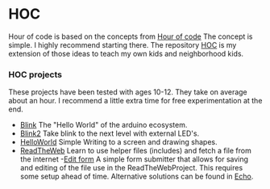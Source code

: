 # HOC 
Hour of code is based on the concepts from [Hour of code](https://hourofcode.com/us">)
    The concept is simple. I highly recommend starting there. 
    The repository [HOC](https://github.com/dougnutz/hoc) is my extension of those ideas to teach my own kids and neighborhood kids.
### HOC projects
These projects have been tested with ages 10-12. They take on average about an hour. I recommend a little extra time for free experimentation at the end. 
- [Blink](https://github.com/dougnutz/hoc/tree/master/Blink) The "Hello World" of the arduino ecosystem.
- [Blink2](https://github.com/dougnutz/hoc/tree/master/Blink2) Take blink to the next level with external LED's.
- [HelloWorld](https://github.com/dougnutz/hoc/tree/master/HelloWorld) Simple Writing to a screen and drawing shapes.
- [ReadTheWeb](https://github.com/dougnutz/hoc/tree/master/ReadTheWeb) Learn to use helper files (includes) and fetch a file from the internet
     -[Edit form](https://dougnutz.github.io/readtheweb) A simple form submitter that allows for saving and editing of the file use in the ReadTheWebProject. This requires some setup ahead of time. Alternative solutions can be found in [Echo](https://github.com/dougnutz/hoc/tree/master/Echo).